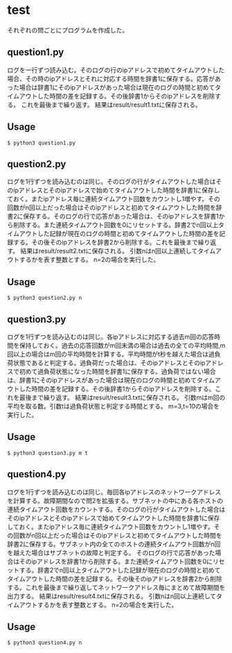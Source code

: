 # test

それぞれの問ごとにプログラムを作成した。

<h2>question1.py</h2>
ログを一行ずつ読み込む。そのログの行のipアドレスで初めてタイムアウトした場合、その時のipアドレスとそれに対応する時間を辞書1に保存する。応答があった場合は辞書1にそのipアドレスがあった場合は現在のログの時間と初めてタイムアウトした時間の差を記録する。その後辞書1からそのipアドレスを削除する。
これを最後まで繰り返す。</bd>
結果はresult/result1.txtに保存される。<bd>
  
## Usage
```
$ python3 question1.py
```
<h2>question2.py</h2>
ログを1行ずつを読み込むのは同じ。そのログの行がタイムアウトした場合はそのipアドレスとそのipアドレスで始めてタイムアウトした時間を辞書1に保存しておく。またipアドレス毎に連続タイムアウト回数をカウントし1増やす。その回数がn回以上だった場合はそのipアドレスと初めてタイムアウトした時間を辞書2に保存する。<bd>そのログの行で応答があった場合は、そのipアドレスを辞書1から削除する。また連続タイムアウト回数を0にリセットする。辞書2でn回以上タイムアウトした記録が現在のログの時間と初めてタイムアウトした時間の差を記録する。その後そのipアドレスを辞書2から削除する。これを最後まで繰り返す。<bd>
結果はresult/result2.txtに保存される。<bd>
引数nはn回以上連続してタイムアウトするかを表す整数とする。<bd>
n=2の場合を実行した。<bd>
  
## Usage
```
$ python3 question2.py n
```
  
<h2>question3.py</h2>
ログを1行ずつを読み込むのは同じ。各ipアドレスに対応する過去m回の応答時間を保持しておく。過去の応答回数がm回未満の場合は過去の全ての平均時間,m回以上の場合はm回の平均時間を計算する。平均時間がt秒を越えた場合は過負荷状態であると判定する。過負荷だった場合は、そのipアドレスとそのipアドレスで初めて過負荷状態になった時間を辞書1に保存する。過負荷ではない場合は、辞書1にそのipアドレスがあった場合は現在のログの時間と初めてタイムアウトした時間の差を記録する。その後辞書1からそのipアドレスを削除する。これを最後まで繰り返す。<bd>
結果はresult/result3.txtに保存される。</bd>
引数mはm回の平均を取る数。引数tは過負荷状態と判定する時間とする。<bd>
m=3,t=10の場合を実行した。<bd>
  
## Usage
```
$ python3 question3.py m t
```
  
<h2>question4.py</h2>
ログを1行ずつを読み込むのは同じ。毎回各ipアドレスのネットワークアドレスを計算する。故障期間なので問2を拡張する。サブネットの中にある各ホストの連続タイムアウト回数をカウントする。そのログの行がタイムアウトした場合はそのipアドレスとそのipアドレスで始めてタイムアウトした時間を辞書1に保存しておく。またipアドレス毎に連続タイムアウト回数をカウントし1増やす。その回数がn回以上だった場合はそのipアドレスと初めてタイムアウトした時間を辞書2に保存する。サブネット内の全てのホストの連続タイムアウト回数がn回を越えた場合はサブネットの故障と判定する。<bd>
そのログの行で応答があった場合はそのipアドレスを辞書1から削除する。また連続タイムアウト回数を0にリセットする。辞書2でn回以上タイムアウトした記録が現在のログの時間と初めてタイムアウトした時間の差を記録する。その後そのipアドレスを辞書2から削除する。これを最後まで繰り返してネットワークアドレス毎にまとめて故障期間を出力する。<bd>
結果はresult/result4.txtに保存される。<bd>
引数nはn回以上連続してタイムアウトするかを表す整数とする。<bd>
n=2の場合を実行した。<bd>
  
## Usage
```
$ python3 question4.py n
```
  

